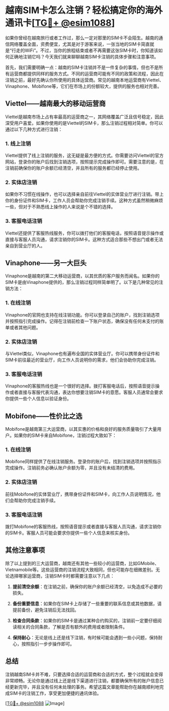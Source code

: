 # 越南SIM卡怎么注销？轻松搞定你的海外通讯卡[[TG💪+ @esim1088](https://t.me/s/esim1088)]

如果你曾经在越南旅行或者工作过，那么一定对那里的SIM卡不会陌生。越南的通信网络覆盖全面，资费便宜，尤其是对于游客来说，一张当地的SIM卡简直就是“行走的WiFi”。不过，当你的旅程结束或者不再需要这张SIM卡时，你知道该如何正确地注销它吗？今天我们就来聊聊越南SIM卡注销的具体步骤和注意事项。

首先，我们需要明确一点：越南的SIM卡注销并不是一件复杂的事情，但也不是所有运营商都提供同样的服务方式。不同的运营商可能有不同的政策和流程，因此在注销之前，最好先确认你所使用的具体运营商。常见的越南本地运营商有Viettel、Vinaphone、Mobifone等，它们在市场上的份额较大，提供的服务也相对完善。

## Viettel——越南最大的移动运营商

Viettel是越南市场上占有率最高的运营商之一，其网络覆盖广泛且信号稳定，因此深受用户喜爱。如果你使用的是Viettel的SIM卡，那么注销过程相对简单。你可以通过以下几种方式进行注销：

### 1. 线上注销
Viettel提供了线上注销的服务，这无疑是最方便的方式。你需要访问Viettel的官方网站，登录你的账户后找到注销选项，按照提示完成操作即可。需要注意的是，在注销前确保你的账户余额已经清空，并且所有的服务都已经停止使用。

### 2. 实体店注销
如果你不习惯在线操作，也可以选择亲自前往Viettel的实体营业厅进行注销。带上你的身份证件和SIM卡，工作人员会帮助你完成注销手续。这种方式虽然稍微麻烦一些，但对于不熟悉线上操作的人来说是个不错的选择。

### 3. 客服电话注销
Viettel还提供了客服热线服务，你可以拨打他们的客服电话，按照语音提示操作或直接与客服人员沟通，请求注销你的SIM卡。这种方式适合那些不想出门或者无法亲自到营业厅的人。

## Vinaphone——另一大巨头

Vinaphone是越南的第二大移动运营商，以其优质的客户服务而闻名。如果你的SIM卡是由Vinaphone提供的，那么注销过程同样简单明了。以下是几种常见的注销方法：

### 1. 在线注销
Vinaphone的官网也支持在线注销功能。你可以登录自己的账户，找到注销选项并按照指引完成操作。记得在注销前检查一下账户状态，确保没有任何未支付的账单或者其他问题。

### 2. 实体店注销
与Viettel类似，Vinaphone也有遍布全国的实体营业厅。你可以携带身份证件和SIM卡前往最近的营业厅，向工作人员说明你的需求，他们会协助你完成注销。

### 3. 客服电话注销
Vinaphone的客服热线也是一个很好的选择。拨打客服电话后，按照语音提示操作或者直接与客服代表沟通，表达你想要注销SIM卡的意愿。客服人员通常会要求你提供一些个人信息以验证身份。

## Mobifone——性价比之选

Mobifone是越南第三大运营商，以其实惠的价格和良好的服务质量吸引了大量用户。如果你的SIM卡来自Mobifone，注销过程大致如下：

### 1. 在线注销
Mobifone同样提供了在线注销服务。登录你的账户后，找到注销选项并按照指示完成操作。注销前务必确认账户余额为零，并且没有未结清的费用。

### 2. 实体店注销
前往Mobifone的实体营业厅，携带身份证件和SIM卡，向工作人员说明情况，他们会帮助你完成注销手续。

### 3. 客服电话注销
拨打Mobifone的客服热线，按照语音提示或者直接与客服人员沟通，请求注销你的SIM卡。客服人员可能会要求你提供一些个人信息来核实身份。

## 其他注意事项

除了以上提到的三大运营商，越南还有其他一些较小的运营商，比如GMobile、Vietnamobile等。这些运营商的注销流程大致相同，但也可能存在细微差别。无论选择哪家运营商，注销SIM卡时都需要注意以下几点：

1. **提前清空余额**：在注销之前，确保你的账户余额已经清空，以免造成不必要的损失。
   
2. **备份重要信息**：如果你在SIM卡上存储了一些重要的联系信息或其他数据，请提前备份，避免注销后无法找回。

3. **检查合同条款**：如果你的SIM卡是通过某种合约购买的，注销前一定要仔细阅读相关的合同条款，了解是否有额外的费用或者限制条件。

4. **保持耐心**：无论是线上还是线下注销，有时候可能会遇到一些小问题，保持耐心，按照指引一步步操作即可。

## 总结

注销越南SIM卡并不难，只要选择合适的运营商和合适的方式，整个过程就会变得非常顺畅。无论你是通过线上还是线下渠道进行注销，都要确保所有的账户信息已经更新完毕，并且没有任何未处理的事务。希望这篇文章能帮助你在越南顺利地完成SIM卡的注销工作，享受更加便捷的通讯体验。

[[TG💪+ @esim1088](https://t.me/s/esim1088) ![Image](https://i.postimg.cc/4NQfJmqS/Snipaste-2025-05-13-00-14-12.png)]